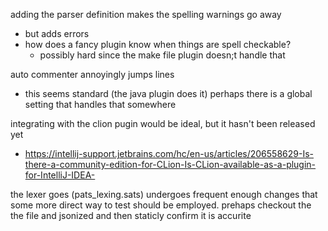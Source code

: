 adding the parser definition makes the spelling warnings go away
* but adds errors
* how does a fancy plugin know when things are spell checkable?
  * possibly hard since the make file plugin doesn;t handle that
  
auto commenter annoyingly jumps lines
* this seems standard (the java plugin does it) perhaps there is a global setting that handles that somewhere

integrating with the clion pugin would be ideal, but it hasn't been released yet
* https://intellij-support.jetbrains.com/hc/en-us/articles/206558629-Is-there-a-community-edition-for-CLion-Is-CLion-available-as-a-plugin-for-IntelliJ-IDEA-

the lexer goes (pats_lexing.sats) undergoes frequent enough changes that some more direct way to test should be employed.  prehaps checkout the the file and jsonized and then staticly confirm it is accurite 